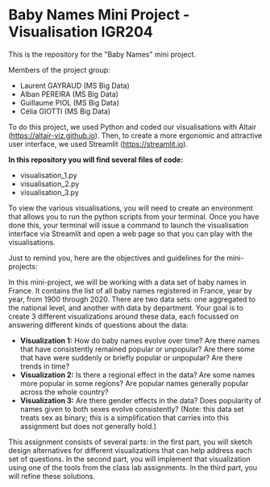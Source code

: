 # Baby Names Mini Project - Visualisation IGR204

This is the repository for the "Baby Names" mini project.

Members of the project group: 
- Laurent GAYRAUD (MS Big Data)
- Alban PEREIRA (MS Big Data)
- Guillaume PIOL (MS Big Data)
- Célia GIOTTI (MS Big Data)

To do this project, we used Python and coded our visualisations with Altair (https://altair-viz.github.io). Then, to create a more ergonomic and attractive user interface, we used Streamlit (https://streamlit.io). 

**In this repository you will find several files of code:**
- visualisation_1.py
- visualisation_2.py
- visualisation_3.py

To view the various visualisations, you will need to create an environment that allows you to run the python scripts from your terminal. Once you have done this, your terminal will issue a command to launch the visualisation interface via Streamlit and open a web page so that you can play with the visualisations.

Just to remind you, here are the objectives and guidelines for the mini-projects: 

In this mini-project, we will be working with a data set of baby names in France. It contains the list of all baby names registered in France, year by year, from 1900 through 2020. There are two data sets: one aggregated to the national level, and another with data by department. Your goal is to create 3 different visualizations around these data, each focussed on answering different kinds of questions about the data:

- **Visualization 1:** How do baby names evolve over time? Are there names that have consistently remained popular or unpopular? Are there some that have were suddenly or briefly popular or unpopular? Are there trends in time?
- **Visualization 2:** Is there a regional effect in the data? Are some names more popular in some regions? Are popular names generally popular across the whole country?
- **Visualization 3:** Are there gender effects in the data? Does popularity of names given to both sexes evolve consistently? (Note: this data set treats sex as binary; this is a simplification that carries into this assignment but does not generally hold.)

This assignment consists of several parts: in the first part, you will sketch design alternatives for different visualizations that can help address each set of questions. In the second part, you will implement that visualization using one of the tools from the class lab assignments. In the third part, you will refine these solutions.


